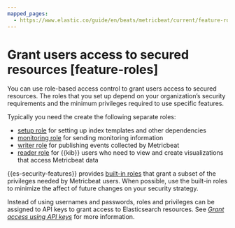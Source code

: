 ```yaml
---
mapped_pages:
  - https://www.elastic.co/guide/en/beats/metricbeat/current/feature-roles.html
---
```


# Grant users access to secured resources [feature-roles]

You can use role-based access control to grant users access to secured resources. The roles that you set up depend on your organization’s security requirements and the minimum privileges required to use specific features.

Typically you need the create the following separate roles:

* [setup role](/reference/metricbeat/privileges-to-setup-beats.md) for setting up index templates and other dependencies
* [monitoring role](/reference/metricbeat/privileges-to-publish-monitoring.md) for sending monitoring information
* [writer role](/reference/metricbeat/privileges-to-publish-events.md)  for publishing events collected by Metricbeat
* [reader role](/reference/metricbeat/kibana-user-privileges.md) for {{kib}} users who need to view and create visualizations that access Metricbeat data

{{es-security-features}} provides [built-in roles](elasticsearch://docs/reference/elasticsearch/roles.md) that grant a subset of the privileges needed by Metricbeat users. When possible, use the built-in roles to minimize the affect of future changes on your security strategy.

Instead of using usernames and passwords, roles and privileges can be assigned to API keys to grant access to Elasticsearch resources. See [*Grant access using API keys*](/reference/metricbeat/beats-api-keys.md) for more information.






